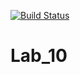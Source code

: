 [![Build Status](https://travis-ci.org/Kirill1210/Lab_10.svg?branch=main)](https://travis-ci.org/Kirill1210/Lab_10)

# Lab_10